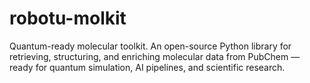 # robotu-molkit
Quantum-ready molecular toolkit. An open-source Python library for retrieving, structuring, and enriching molecular data from PubChem — ready for quantum simulation, AI pipelines, and scientific research.
